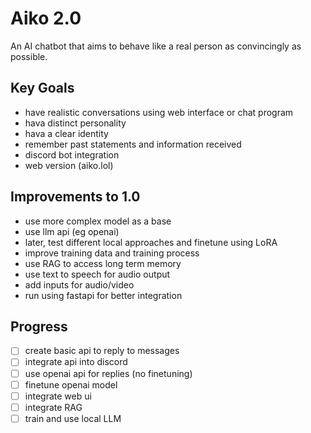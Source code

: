 # Aiko 2.0
An AI chatbot that aims to behave like a real person as convincingly as possible.

## Key Goals
- have realistic conversations using web interface or chat program
- hava distinct personality
- hava a clear identity
- remember past statements and information received
- discord bot integration
- web version (aiko.lol)

## Improvements to 1.0
- use more complex model as a base
- use llm api (eg openai)
- later, test different local approaches and finetune using LoRA
- improve training data and training process
- use RAG to access long term memory
- use text to speech for audio output
- add inputs for audio/video
- run using fastapi for better integration 

## Progress
- [ ] create basic api to reply to messages
- [ ] integrate api into discord
- [ ] use openai api for replies (no finetuning)
- [ ] finetune openai model
- [ ] integrate web ui
- [ ] integrate RAG
- [ ] train and use local LLM
